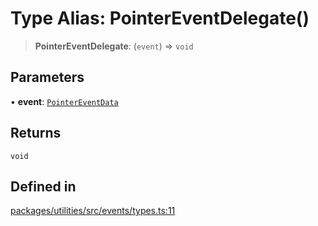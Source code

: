# Type Alias: PointerEventDelegate()

> **PointerEventDelegate**: (`event`) => `void`

## Parameters

• **event**: [`PointerEventData`](PointerEventData.md)

## Returns

`void`

## Defined in

[packages/utilities/src/events/types.ts:11](https://github.com/cognitedata/reveal/blob/2acd9d17229d2bc8e309653b4d6a39ad941e44f1/viewer/packages/utilities/src/events/types.ts#L11)
